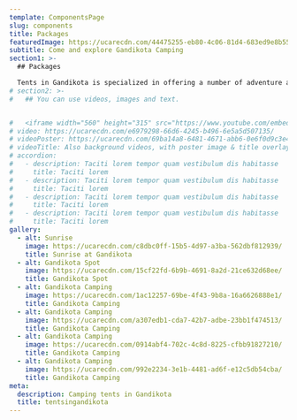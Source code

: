 ```yaml
---
template: ComponentsPage
slug: components
title: Packages
featuredImage: https://ucarecdn.com/44475255-eb80-4c06-81d4-683ed9e8b55f/
subtitle: Come and explore Gandikota Camping
section1: >-
  ## Packages

  Tents in Gandikota is specialized in offering a number of adventure activities in Gandikota like Camping at Gandikota Canyon, Bonfire, Trekking, Kayaking and Home made delicious food.
# section2: >-
#   ## You can use videos, images and text.


#   <iframe width="560" height="315" src="https://www.youtube.com/embed/_m2CHvfVK5I" frameborder="0" allow="accelerometer; autoplay; clipboard-write; encrypted-media; gyroscope; picture-in-picture" allowfullscreen></iframe>
# video: https://ucarecdn.com/e6979298-66d6-4245-b496-6e5a5d507135/
# videoPoster: https://ucarecdn.com/69ba14a8-6481-4671-abb6-0e6f0d9c3e46/
# videoTitle: Also background videos, with poster image & title overlay.
# accordion:
#   - description: Taciti lorem tempor quam vestibulum dis habitasse
#     title: Taciti lorem
#   - description: Taciti lorem tempor quam vestibulum dis habitasse
#     title: Taciti lorem
#   - description: Taciti lorem tempor quam vestibulum dis habitasse
#     title: Taciti lorem
#   - description: Taciti lorem tempor quam vestibulum dis habitasse
#     title: Taciti lorem
gallery:
  - alt: Sunrise
    image: https://ucarecdn.com/c8dbc0ff-15b5-4d97-a3ba-562dbf812939/
    title: Sunrise at Gandikota
  - alt: Gandikota Spot
    image: https://ucarecdn.com/15cf22fd-6b9b-4691-8a2d-21ce632d68ee/
    title: Gandikota Spot
  - alt: Gandikota Camping
    image: https://ucarecdn.com/1ac12257-69be-4f43-9b8a-16a6626888e1/
    title: Gandikota Camping
  - alt: Gandikota Camping
    image: https://ucarecdn.com/a307edb1-cda7-42b7-adbe-23bb1f474513/
    title: Gandikota Camping
  - alt: Gandikota Camping
    image: https://ucarecdn.com/0914abf4-702c-4c8d-8225-cfbb91827210/
    title: Gandikota Camping
  - alt: Gandikota Camping
    image: https://ucarecdn.com/992e2234-3e1b-4481-ad6f-e12c5db54cba/
    title: Gandikota Camping
meta:
  description: Camping tents in Gandikota
  title: tentsingandikota
---
```

